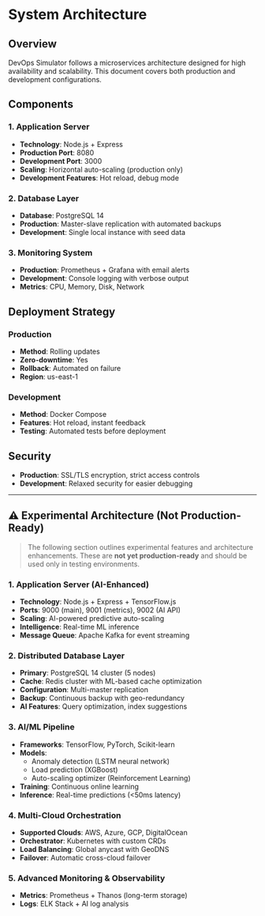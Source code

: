 # System Architecture

## Overview
DevOps Simulator follows a microservices architecture designed for high availability and scalability. This document covers both production and development configurations.

## Components

### 1. Application Server
- **Technology**: Node.js + Express
- **Production Port**: 8080
- **Development Port**: 3000
- **Scaling**: Horizontal auto-scaling (production only)
- **Development Features**: Hot reload, debug mode

### 2. Database Layer
- **Database**: PostgreSQL 14
- **Production**: Master-slave replication with automated backups
- **Development**: Single local instance with seed data

### 3. Monitoring System
- **Production**: Prometheus + Grafana with email alerts
- **Development**: Console logging with verbose output
- **Metrics**: CPU, Memory, Disk, Network

## Deployment Strategy

### Production
- **Method**: Rolling updates
- **Zero-downtime**: Yes
- **Rollback**: Automated on failure
- **Region**: us-east-1

### Development
- **Method**: Docker Compose
- **Features**: Hot reload, instant feedback
- **Testing**: Automated tests before deployment

## Security
- **Production**: SSL/TLS encryption, strict access controls
- **Development**: Relaxed security for easier debugging

---

## ⚠️ Experimental Architecture (Not Production-Ready)

> The following section outlines experimental features and architecture enhancements. These are **not yet production-ready** and should be used only in testing environments.

### 1. Application Server (AI-Enhanced)
- **Technology**: Node.js + Express + TensorFlow.js
- **Ports**: 9000 (main), 9001 (metrics), 9002 (AI API)
- **Scaling**: AI-powered predictive auto-scaling
- **Intelligence**: Real-time ML inference
- **Message Queue**: Apache Kafka for event streaming

### 2. Distributed Database Layer
- **Primary**: PostgreSQL 14 cluster (5 nodes)
- **Cache**: Redis cluster with ML-based cache optimization
- **Configuration**: Multi-master replication
- **Backup**: Continuous backup with geo-redundancy
- **AI Features**: Query optimization, index suggestions

### 3. AI/ML Pipeline
- **Frameworks**: TensorFlow, PyTorch, Scikit-learn
- **Models**:
  - Anomaly detection (LSTM neural network)
  - Load prediction (XGBoost)
  - Auto-scaling optimizer (Reinforcement Learning)
- **Training**: Continuous online learning
- **Inference**: Real-time predictions (<50ms latency)

### 4. Multi-Cloud Orchestration
- **Supported Clouds**: AWS, Azure, GCP, DigitalOcean
- **Orchestrator**: Kubernetes with custom CRDs
- **Load Balancing**: Global anycast with GeoDNS
- **Failover**: Automatic cross-cloud failover

### 5. Advanced Monitoring & Observability
- **Metrics**: Prometheus + Thanos (long-term storage)
- **Logs**: ELK Stack + AI log analysis